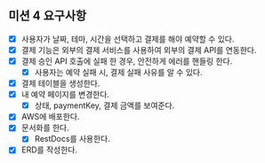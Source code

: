 ## 미션 4 요구사항

- [x] 사용자가 날짜, 테마, 시간을 선택하고 결제를 해야 예약할 수 있다.
- [x] 결제 기능은 외부의 결제 서비스를 사용하여 외부의 결제 API를 연동한다.
- [x] 결제 승인 API 호출에 실패 한 경우, 안전하게 에러를 핸들링 한다.
    - [x] 사용자는 예약 실패 시, 결제 실패 사유를 알 수 있다.

- [x] 결제 테이블을 생성한다.
- [x] 내 예약 페이지를 변경한다.
    - [x] 상태, paymentKey, 결제 금액를 보여준다.
- [x] AWS에 배포한다.
- [x] 문서화를 한다.
    - [x] RestDocs를 사용한다.
- [x] ERD를 작성한다.
